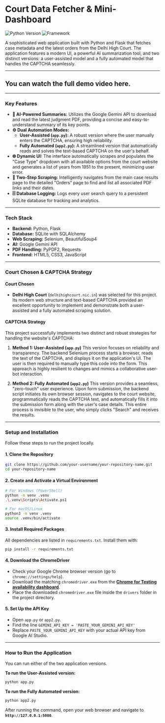 # Court Data Fetcher & Mini-Dashboard

![Python Version](https://img.shields.io/badge/Python-3.9%2B-blue?logo=python)
![Framework](https://img.shields.io/badge/Framework-Flask-black?logo=flask)

A sophisticated web application built with Python and Flask that fetches case metadata and the latest orders from the Delhi High Court. The application features a modern UI, a powerful AI summarization tool, and two distinct versions: a user-assisted model and a fully automated model that handles the CAPTCHA seamlessly.

---

## You can watch the full demo video here.

---

### Key Features

*   **🤖 AI-Powered Summaries:** Utilizes the Google Gemini API to download and read the latest judgment PDF, providing a concise and easy-to-understand summary of its key points.
*   **⚙️ Dual Automation Modes:**
    *   **User-Assisted (`app.py`):** A robust version where the user manually enters the CAPTCHA, ensuring high reliability.
    *   **Fully Automated (`app2.py`):** A streamlined version that automatically reads and solves the text-based CAPTCHA on the user's behalf.
*   **🌐 Dynamic UI:** The interface automatically scrapes and populates the "Case Type" dropdown with all available options from the court website and generates a list of years from 1951 to the present, minimizing user error.
*   **📄 Two-Step Scraping:** Intelligently navigates from the main case results page to the detailed "Orders" page to find and list all associated PDF links and their dates.
*   **🗄️ Database Logging:** Logs every user search query to a persistent SQLite database for tracking and analytics.

---

### Tech Stack

*   **Backend:** Python, Flask
*   **Database:** SQLite with SQLAlchemy
*   **Web Scraping:** Selenium, BeautifulSoup4
*   **AI:** Google Gemini API
*   **PDF Handling:** PyPDF2, Requests
*   **Frontend:** HTML5, CSS3, JavaScript

---

### Court Chosen & CAPTCHA Strategy

#### Court Chosen
*   **Delhi High Court** (`delhihighcourt.nic.in`) was selected for this project. Its modern web structure and text-based CAPTCHA provided an excellent opportunity to implement and demonstrate both a user-assisted and a fully automated scraping solution.

#### CAPTCHA Strategy
This project successfully implements two distinct and robust strategies for handling the website's CAPTCHA:

1.  **Method 1: User-Assisted (`app.py`)**
    This version focuses on reliability and transparency. The backend Selenium process starts a browser, reads the text of the CAPTCHA, and displays it on the application's UI. The user is then required to manually type this code into the form. This approach is highly resilient to changes and mimics a collaborative user-bot interaction.

2.  **Method 2: Fully Automated (`app2.py`)**
    This version provides a seamless, "zero-touch" user experience. Upon form submission, the backend script initiates its own browser session, navigates to the court website, programmatically reads the CAPTCHA text, and automatically fills it into the submission form along with the user's case details. This entire process is invisible to the user, who simply clicks "Search" and receives the results.

---

### Setup and Installation

Follow these steps to run the project locally.

#### 1. Clone the Repository
```bash
git clone https://github.com/your-username/your-repository-name.git
cd your-repository-name
```

#### 2. Create and Activate a Virtual Environment
```bash
# For Windows (PowerShell)
python -m venv .venv
.\.venv\Scripts\Activate.ps1

# For macOS/Linux
python3 -m venv .venv
source .venv/bin/activate
```

#### 3. Install Required Packages
All dependencies are listed in `requirements.txt`. Install them with:
```bash
pip install -r requirements.txt
```

#### 4. Download the ChromeDriver
*   Check your Google Chrome browser version (go to `chrome://settings/help`).
*   Download the matching `chromedriver.exe` from the **[Chrome for Testing availability dashboard](https://googlechromelabs.github.io/chrome-for-testing/)**.
*   Place the downloaded `chromedriver.exe` file inside the `drivers` folder in the project directory.

#### 5. Set Up the API Key
*   Open `app.py` or `app2.py`.
*   Find the line `GEMINI_API_KEY = 'PASTE_YOUR_GEMINI_API_KEY'`
*   Replace `PASTE_YOUR_GEMINI_API_KEY` with your actual API key from Google AI Studio.

---

### How to Run the Application

You can run either of the two application versions.

**To run the User-Assisted version:**
```bash
python app.py
```

**To run the Fully Automated version:**
```bash
python app2.py
```

After running the command, open your web browser and navigate to **`http://127.0.0.1:5000`**.


